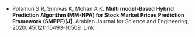 * Polamuri S R, Srinivas K, Mohan A K. <b>Multi model-Based Hybrid Prediction Algorithm (MM-HPA) for Stock Market Prices Prediction Framework (SMPPF)[J]</b>. Arabian Journal for Science and Engineering, 2020, 45(12): 10493-10509. [Link](https://link.springer.com/article/10.1007/s13369-020-04782-2)
